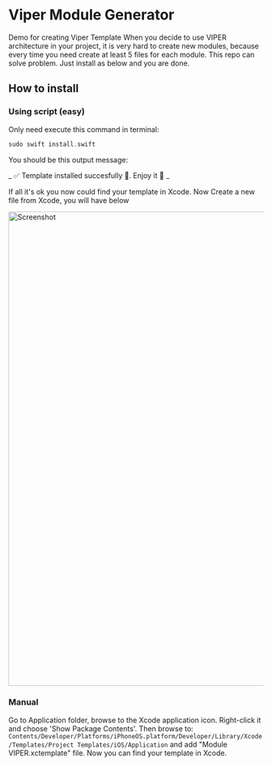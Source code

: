 # Viper Module Generator
Demo for creating Viper Template
When you decide to use VIPER architecture in your project, it is very hard to  create new modules, because every time you need create at least 5 files for each module. This repo can solve problem. Just install as below and you are done. 

## How to install

### Using script (easy)
Only need execute this command in terminal:
```swift
sudo swift install.swift
```
You should be this output message:

 _ ✅  Template installed succesfully 🎉. Enjoy it 🙂 _

If all it's ok you now could find your template in Xcode. Now Create a new file from Xcode, you will have below

<img width="937" alt="Screenshot" src="https://user-images.githubusercontent.com/2304583/71085762-e34a4200-21a0-11ea-80f3-d0fe8dc0b896.png">


### Manual
Go to Application folder, browse to the Xcode application icon. Right-click it and choose 'Show Package Contents'. Then browse to:
`Contents/Developer/Platforms/iPhoneOS.platform/Developer/Library/Xcode/Templates/Project Templates/iOS/Application` and add "Module VIPER.xctemplate" file. Now you can find your template in Xcode.


